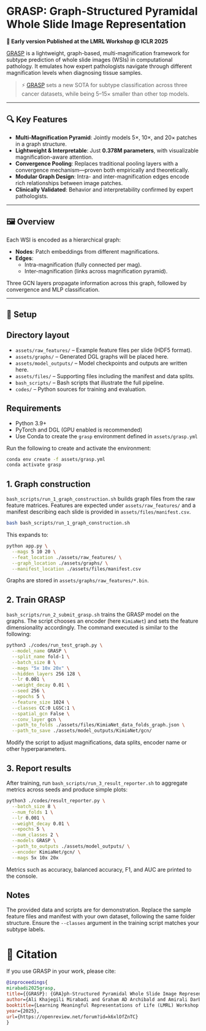 # GRASP: Graph-Structured Pyramidal Whole Slide Image Representation

**📍 Early version Published at the LMRL Workshop @ ICLR 2025**

[GRASP](https://openreview.net/pdf?id=k6xlOfZnTC) is a lightweight, graph-based, multi-magnification framework for subtype prediction of whole slide images (WSIs) in computational pathology. It emulates how expert pathologists navigate through different magnification levels when diagnosing tissue samples.

> ⚡ [GRASP](https://openreview.net/pdf?id=k6xlOfZnTC) sets a new SOTA for subtype classification across three cancer datasets, while being 5–15× smaller than other top models.

---

## 🔍 Key Features

- **Multi-Magnification Pyramid**: Jointly models 5×, 10×, and 20× patches in a graph structure.
- **Lightweight & Interpretable**: Just **0.378M parameters**, with visualizable magnification-aware attention.
- **Convergence Pooling**: Replaces traditional pooling layers with a convergence mechanism—proven both empirically and theoretically.
- **Modular Graph Design**: Intra- and inter-magnification edges encode rich relationships between image patches.
- **Clinically Validated**: Behavior and interpretability confirmed by expert pathologists.

---

## 🖼️ Overview

Each WSI is encoded as a hierarchical graph:
- **Nodes**: Patch embeddings from different magnifications.
- **Edges**: 
  - Intra-magnification (fully connected per mag).
  - Inter-magnification (links across magnification pyramid).

Three GCN layers propagate information across this graph, followed by convergence and MLP classification.

---


## 🧪 Setup
## Directory layout

- `assets/raw_features/` – Example feature files per slide (HDF5 format).
- `assets/graphs/` – Generated DGL graphs will be placed here.
- `assets/model_outputs/` – Model checkpoints and outputs are written here.
- `assets/files/` – Supporting files including the manifest and data splits.
- `bash_scripts/` – Bash scripts that illustrate the full pipeline.
- `codes/` – Python sources for training and evaluation.

## Requirements

- Python 3.9+
- PyTorch and DGL (GPU enabled is recommended)
- Use Conda to create the `grasp` environment defined in `assets/grasp.yml`

Run the following to create and activate the environment:
```bash
conda env create -f assets/grasp.yml
conda activate grasp
```

## 1. Graph construction

`bash_scripts/run_1_graph_construction.sh` builds graph files from the raw feature matrices. Features are expected under `assets/raw_features/` and a manifest describing each slide is provided in `assets/files/manifest.csv`.

```bash
bash bash_scripts/run_1_graph_construction.sh
```

This expands to:

```bash
python app.py \
  --mags 5 10 20 \
  --feat_location ./assets/raw_features/ \
  --graph_location ./assets/graphs/ \
  --manifest_location ./assets/files/manifest.csv
```

Graphs are stored in `assets/graphs/raw_features/*.bin`.

## 2. Train GRASP

`bash_scripts/run_2_submit_grasp.sh` trains the GRASP model on the graphs. The script chooses an encoder (here `KimiaNet`) and sets the feature dimensionality accordingly. The command executed is similar to the following:

```bash
python3 ./codes/run_test_graph.py \
  --model_name GRASP \
  --split_name fold-1 \
  --batch_size 8 \
  --mags "5x 10x 20x" \
  --hidden_layers 256 128 \
  --lr 0.001 \
  --weight_decay 0.01 \
  --seed 256 \
  --epochs 5 \
  --feature_size 1024 \
  --classes CC:0 LGSC:1 \
  --spatial_gcn False \
  --conv_layer gcn \
  --path_to_folds ./assets/files/KimiaNet_data_folds_graph.json \
  --path_to_save ./assets/model_outputs/KimiaNet/gcn/
```

Modify the script to adjust magnifications, data splits, encoder name or other hyperparameters.

## 3. Report results

After training, run `bash_scripts/run_3_result_reporter.sh` to aggregate metrics across seeds and produce simple plots:

```bash
python3 ./codes/result_reporter.py \
  --batch_size 8 \
  --num_folds 1 \
  --lr 0.001 \
  --weight_decay 0.01 \
  --epochs 5 \
  --num_classes 2 \
  --models GRASP \
  --path_to_outputs ./assets/model_outputs/ \
  --encoder KimiaNet/gcn/ \
  --mags 5x 10x 20x
```

Metrics such as accuracy, balanced accuracy, F1, and AUC are printed to the console.

## Notes

The provided data and scripts are for demonstration. Replace the sample feature files and manifest with your own dataset, following the same folder structure. Ensure the `--classes` argument in the training script matches your subtype labels.


# 📜 Citation

If you use GRASP in your work, please cite:

```bibtex
@inproceedings{
mirabadi2025grasp,
title={{GRASP}: {GRA}ph-Structured Pyramidal Whole Slide Image Representation},
author={Ali Khajegili Mirabadi and Graham AD Archibald and Amirali Darbandsari and Alberto Contreras-Sanz and Ramin Nakhli and Maryam Asadi and Allen W Zhang and Blake Gilks and Peter Colin Black and Gang Wang and Hossein Farahani and Ali Bashashati},
booktitle={Learning Meaningful Representations of Life (LMRL) Workshop at ICLR 2025},
year={2025},
url={https://openreview.net/forum?id=k6xlOfZnTC}
}
```
